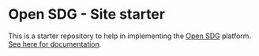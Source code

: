 # Open SDG - Site starter

This is a starter repository to help in implementing the [Open SDG](https://github.com/open-sdg/open-sdg) platform. [See here for documentation](https://open-sdg.readthedocs.io).





<!-- Goal 1 Update -->
<!-- Goal 1 Config Update -->
<!-- All goals Config Update -->
<!-- All goals Config Update -->
<!-- Update from OCDD -->
<!-- Update 9-2022 OCDD -->
<!-- Update 01-dec-2022 Branly -->

